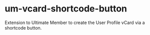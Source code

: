 # um-vcard-shortcode-button
Extension to Ultimate Member to create the User Profile vCard via a shortcode button.
